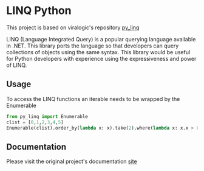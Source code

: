 <!-- ![Python package](https://github.com/viralogic/py-enumerable/workflows/Python%20package/badge.svg) -->

# LINQ Python #

This project is based on viralogic's repository [py_linq](https://github.com/viralogic/py-enumerable)

LINQ (Language Integrated Query) is a popular querying language available in .NET. This library ports the language so
that developers can query collections of objects using the same syntax. This library would be useful for Python developers with experience using the expressiveness and power of LINQ.

## Usage

To access the LINQ functions an iterable needs to be wrapped by the Enumerable

```python
from py_linq import Enumerable
clist = [0,1,2,3,4,5]
Enumerable(clist).order_by(lambda x: x).take(2).where(lambda x: x.x > 0).to_list() 
```

## Documentation ##

Please visit the original project's documentation [site](https://viralogic.github.io/py-enumerable)




